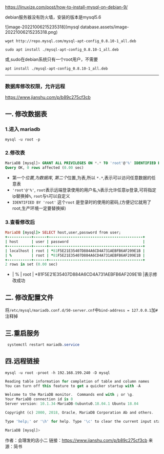 https://linuxize.com/post/how-to-install-mysql-on-debian-9/

debian服务器没有防火墙，安装的版本是mysql5.6

![image-20221006215235318](mysql database.assets/image-20221006215235318.png)



```
wget http://repo.mysql.com/mysql-apt-config_0.8.10-1_all.deb
```

```
sudo apt install ./mysql-apt-config_0.8.10-1_all.deb
```

或,sudo在debian系统只有一个root用户，不需要

```
apt install ./mysql-apt-config_0.8.10-1_all.deb
```



---------------------



### 数据库修改权限，允许远程

https://www.jianshu.com/p/b89c275cf3cb



## 一. 修改数据表

### 1.进入 mariadb

```
mysql -u root -p
```

### 2.修改表



```sql
MariaDB [mysql]> GRANT ALL PRIVILEGES ON *.* TO 'root'@'%' IDENTIFIED BY 'root';
Query OK, 0 rows affected (0.00 sec)
```

- 第一个*位置,为数据库, 第二个*位置,为表,所以 `*.*`,表示可以访问任意数据的任意表
- `'root'@'%'`, `root`表示远端登录使用的用户名,`%`表示允许任意ip登录,可将指定ip替换掉`%`, `root`与`%`可以自定义
- `IDENTIFIED BY 'root'` 这个`root` 是登录时的使用的密码,(方便记忆就用了root,生产环境一定要替换掉)

### 3.查看修改后



```ruby
MariaDB [mysql]> SELECT host,user,password from user;
+-----------+------+-------------------------------------------+
| host      | user | password                                  |
+-----------+------+-------------------------------------------+
| localhost | root | *81F5E21E35407D884A6CD4A731AEBFB6AF209E1B |
| %         | root | *81F5E21E35407D884A6CD4A731AEBFB6AF209E1B |
+-----------+------+-------------------------------------------+
2 rows in set (0.00 sec)
```

- | %         | root | *81F5E21E35407D884A6CD4A731AEBFB6AF209E1B |表示修改成功

## 二. 修改配置文件

将`/etc/mysql/mariadb.conf.d/50-server.cnf`中`bind-address = 127.0.0.1`加`#` 注释掉

## 三.重启服务



```css
 systemctl restart mariadb.service
```

## 四.远程链接

```
mysql -u root -proot -h 192.168.199.240 -D mysql
```



```dart
Reading table information for completion of table and column names
You can turn off this feature to get a quicker startup with -A

Welcome to the MariaDB monitor.  Commands end with ; or \g.
Your MariaDB connection id is 8
Server version: 10.1.34-MariaDB-0ubuntu0.18.04.1 Ubuntu 18.04

Copyright (c) 2000, 2018, Oracle, MariaDB Corporation Ab and others.

Type 'help;' or '\h' for help. Type '\c' to clear the current input statement.

MariaDB [mysql]> 
```

作者：会理发的店小二
链接：https://www.jianshu.com/p/b89c275cf3cb
来源：简书